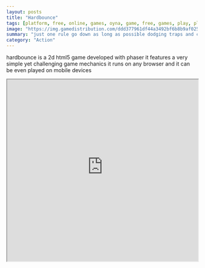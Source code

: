 ```yaml
---
layout: posts
title: "Hardbounce"
tags: [platform, free, online, games, oyna, game, free, games, play, play, games]
image: "https://img.gamedistribution.com/ddd377961df44a3492bf6b8b9af025e0.jpg"
summary: "just one rule go down as long as possible dodging traps and collecting bonuses tip bouncing let you become invulnerable for a short time  free online games oyna game free games play play games"
category: "Action"
---
```


hardbounce is a 2d html5 game developed with phaser it features a very simple yet challenging game mechanics it runs on any browser and it can be even played on mobile devices

<iframe width="100%" height="480px;" src="https://html5.gamedistribution.com/ddd377961df44a3492bf6b8b9af025e0/"></iframe>
